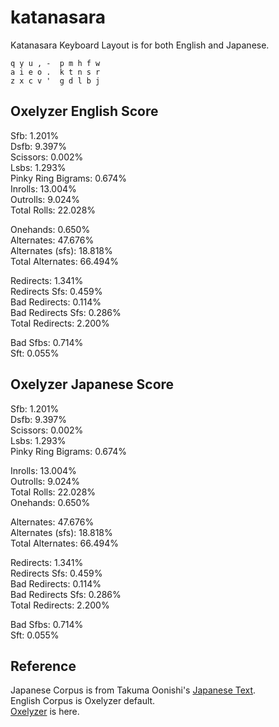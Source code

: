 # katanasara
Katanasara Keyboard Layout is for both English and Japanese.

```
q y u , -  p m h f w  
a i e o .  k t n s r  
z x c v '  g d l b j  
```

## Oxelyzer English Score

Sfb:  1.201%  
Dsfb: 9.397%  
Scissors: 0.002%  
Lsbs: 1.293%  
Pinky Ring Bigrams: 0.674%  
Inrolls: 13.004%  
Outrolls: 9.024%  
Total Rolls: 22.028%  
  
Onehands: 0.650%  
Alternates: 47.676%  
Alternates (sfs): 18.818%  
Total Alternates: 66.494%  

Redirects: 1.341%  
Redirects Sfs: 0.459%  
Bad Redirects: 0.114%  
Bad Redirects Sfs: 0.286%  
Total Redirects: 2.200%  

Bad Sfbs: 0.714%  
Sft: 0.055%  

## Oxelyzer Japanese Score

Sfb:  1.201%  
Dsfb: 9.397%  
Scissors: 0.002%  
Lsbs: 1.293%  
Pinky Ring Bigrams: 0.674%  

Inrolls: 13.004%  
Outrolls: 9.024%  
Total Rolls: 22.028%  
Onehands: 0.650%  

Alternates: 47.676%  
Alternates (sfs): 18.818%  
Total Alternates: 66.494%  

Redirects: 1.341%  
Redirects Sfs: 0.459%  
Bad Redirects: 0.114%  
Bad Redirects Sfs: 0.286%  
Total Redirects: 2.200%  

Bad Sfbs: 0.714%  
Sft: 0.055%  

## Reference

Japanese Corpus is from Takuma Oonishi's [Japanese Text](https://note.com/illlilllililill/n/nc099239c5565).  
English Corpus is Oxelyzer default.  
[Oxelyzer](https://github.com/O-X-E-Y/oxeylyzer) is here.
